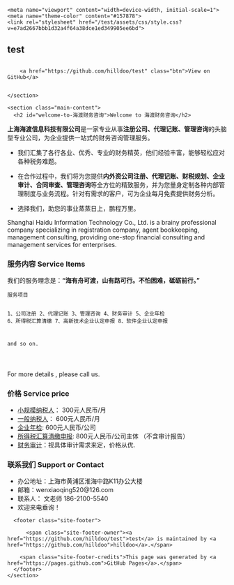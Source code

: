 
<!DOCTYPE html>
<html lang="en-US">
  <head>
    <meta charset="UTF-8">

<!-- Begin Jekyll SEO tag v2.5.0 -->
<title>Welcome to 海渡财务咨询 | test</title>
<meta name="generator" content="Jekyll v3.7.4" />
<meta property="og:title" content="Welcome to 海渡财务咨询" />
<meta property="og:locale" content="en_US" />
<link rel="canonical" href="https://hilldoo.github.io/test/" />
<meta property="og:url" content="https://hilldoo.github.io/test/" />
<meta property="og:site_name" content="test" />
<script type="application/ld+json">
{"@type":"WebSite","url":"https://hilldoo.github.io/test/","headline":"Welcome to 海渡财务咨询","name":"test","@context":"http://schema.org"}</script>
<!-- End Jekyll SEO tag -->

    <meta name="viewport" content="width=device-width, initial-scale=1">
    <meta name="theme-color" content="#157878">
    <link rel="stylesheet" href="/test/assets/css/style.css?v=e7ad2667bbb1d32a4f64a38dce1ed349905ee6bd">
  </head>
  <body>
    <section class="page-header">
      <h1 class="project-name">test</h1>
      <h2 class="project-tagline"></h2>
      
        <a href="https://github.com/hilldoo/test" class="btn">View on GitHub</a>
      
      
    </section>

    <section class="main-content">
      <h2 id="welcome-to-海渡财务咨询">Welcome to 海渡财务咨询</h2>

<p><strong>上海海渡信息科技有限公司</strong>是一家专业从事<strong>注册公司、代理记账、管理咨询</strong>的头脑型专业公司，为企业提供一站式的财务咨询管理服务。</p>

<ul>
  <li>
    <p>我们汇集了各行各业、优秀、专业的财务精英，他们经验丰富，能够轻松应对各种税务难题。</p>
  </li>
  <li>
    <p>在合作过程中，我们将为您提供<strong>内外资公司注册、代理记账、财税规划、企业审计、合同审查、管理咨询</strong>等全方位的精致服务，并为您量身定制各种内部管理制度与业务流程。针对有需求的客户，可为企业每月免费提供财务分析。</p>
  </li>
  <li>
    <p>选择我们，助您的事业蒸蒸日上，鹏程万里。</p>
  </li>
</ul>

<p>Shanghai Haidu Information Technology Co., Ltd. is a brainy professional company specializing in registration company, agent bookkeeping, management consulting, providing one-stop financial consulting and management services for enterprises.</p>

<h3 id="服务内容-service-items">服务内容 Service Items</h3>

<p>我们的服务理念是：<strong>“海有舟可渡，山有路可行。不怕困难，砥砺前行。”</strong></p>

<div class="language-markdown highlighter-rouge"><div class="highlight"><pre class="highlight"><code>服务项目

1、公司注册
2、代理记账
3、管理咨询
4、财务审计
5、企业年检
6、所得税汇算清缴
7、高新技术企业认定申报
8、软件企业认定申报

and  so  on.<span class="sb">


</span></code></pre></div></div>

<p>For more details , please call us.</p>

<h3 id="价格-service-price">价格 Service price</h3>
<ul>
  <li><a href="https://baike.baidu.com/item/%E5%B0%8F%E8%A7%84%E6%A8%A1%E7%BA%B3%E7%A8%8E%E4%BA%BA/5503770?fr=aladdin">小规模纳税人</a>：      300元人民币/月</li>
  <li><a href="https://baike.baidu.com/item/%E4%B8%80%E8%88%AC%E7%BA%B3%E7%A8%8E%E4%BA%BA"> 一般纳税人</a>：      600元人民币/月</li>
  <li><a href="https://baike.baidu.com/item/%E4%BC%81%E4%B8%9A%E5%B9%B4%E6%A3%80">企业年检</a>:           600元人民币/公司</li>
  <li><a href="https://baike.baidu.com/item/%E6%89%80%E5%BE%97%E7%A8%8E%E6%B1%87%E7%AE%97%E6%B8%85%E7%BC%B4">所得税汇算清缴申报</a>:      800元人民币/公司主体  （不含审计报告）</li>
  <li><a href="https://baike.baidu.com/item/%E8%B4%A2%E5%8A%A1%E5%AE%A1%E8%AE%A1">财务审计</a>：视具体审计需求来定，价格从优.</li>
</ul>

<h3 id="联系我们--support-or-contact">联系我们  Support or Contact</h3>

<ul>
  <li>办公地址：上海市黄浦区淮海中路K11办公大楼</li>
  <li>邮箱：wenxiaoqing520@126.com</li>
  <li>联系人： 文老师      186-2100-5540</li>
  <li>欢迎来电垂询！</li>
</ul>


      <footer class="site-footer">
        
          <span class="site-footer-owner"><a href="https://github.com/hilldoo/test">test</a> is maintained by <a href="https://github.com/hilldoo">hilldoo</a>.</span>
        
        <span class="site-footer-credits">This page was generated by <a href="https://pages.github.com">GitHub Pages</a>.</span>
      </footer>
    </section>

    
  </body>
</html>
